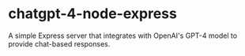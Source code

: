 # chatgpt-4-node-express
A simple Express server that integrates with OpenAI's GPT-4 model to provide chat-based responses. 
